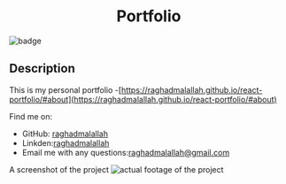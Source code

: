 <h1 align="center">Portfolio</h1>
  
![badge](https://img.shields.io/badge/license-Unlicense-brightgreen) </br> 

## Description
This is my personal portfolio -[https://raghadmalallah.github.io/react-portfolio/#about](https://raghadmalallah.github.io/react-portfolio/#about)

Find me on:
- GitHub: [raghadmalallah](https://github.com/raghadmalallah)</br>
- Linkden:[raghadmalallah](https://www.linkedin.com/in/raghad-malallah)
- Email me with any questions:[raghadmalallah@gmail.com](raghadmalallah@gmail.com)
    

A screenshot of the project ![actual footage of the project](public/assets/images/raghadmalallah.github.io_portfolio_.png)

